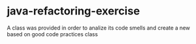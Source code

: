 # java-refactoring-exercise
A class was provided in order to analize its code smells and create a new based on good code practices class
